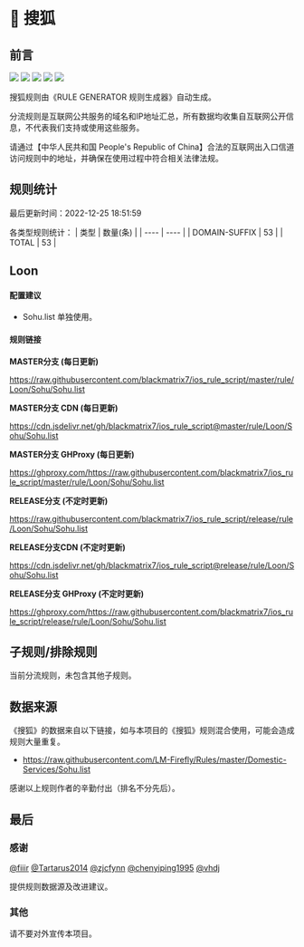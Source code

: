 # 🧸 搜狐

## 前言

![](https://shields.io/badge/-移除重复规则-ff69b4) ![](https://shields.io/badge/-DOMAIN与DOMAIN--SUFFIX合并-green) ![](https://shields.io/badge/-DOMAIN--SUFFIX间合并-critical) ![](https://shields.io/badge/-DOMAIN--SUFFIX与DOMAIN--KEYWORD合并-blue) ![](https://shields.io/badge/-IP--CIDR(6)合并-blueviolet) 

搜狐规则由《RULE GENERATOR 规则生成器》自动生成。

分流规则是互联网公共服务的域名和IP地址汇总，所有数据均收集自互联网公开信息，不代表我们支持或使用这些服务。

请通过【中华人民共和国 People's Republic of China】合法的互联网出入口信道访问规则中的地址，并确保在使用过程中符合相关法律法规。

## 规则统计

最后更新时间：2022-12-25 18:51:59

各类型规则统计：
| 类型 | 数量(条)  | 
| ---- | ----  |
| DOMAIN-SUFFIX | 53  | 
| TOTAL | 53  | 


## Loon 

#### 配置建议
- Sohu.list 单独使用。

#### 规则链接
**MASTER分支 (每日更新)**

https://raw.githubusercontent.com/blackmatrix7/ios_rule_script/master/rule/Loon/Sohu/Sohu.list

**MASTER分支 CDN (每日更新)**

https://cdn.jsdelivr.net/gh/blackmatrix7/ios_rule_script@master/rule/Loon/Sohu/Sohu.list

**MASTER分支 GHProxy (每日更新)**

https://ghproxy.com/https://raw.githubusercontent.com/blackmatrix7/ios_rule_script/master/rule/Loon/Sohu/Sohu.list

**RELEASE分支 (不定时更新)**

https://raw.githubusercontent.com/blackmatrix7/ios_rule_script/release/rule/Loon/Sohu/Sohu.list

**RELEASE分支CDN (不定时更新)**

https://cdn.jsdelivr.net/gh/blackmatrix7/ios_rule_script@release/rule/Loon/Sohu/Sohu.list

**RELEASE分支 GHProxy (不定时更新)**

https://ghproxy.com/https://raw.githubusercontent.com/blackmatrix7/ios_rule_script/release/rule/Loon/Sohu/Sohu.list

## 子规则/排除规则


当前分流规则，未包含其他子规则。

## 数据来源

《搜狐》的数据来自以下链接，如与本项目的《搜狐》规则混合使用，可能会造成规则大量重复。

- https://raw.githubusercontent.com/LM-Firefly/Rules/master/Domestic-Services/Sohu.list


感谢以上规则作者的辛勤付出（排名不分先后）。

## 最后

### 感谢

[@fiiir](https://github.com/fiiir) [@Tartarus2014](https://github.com/Tartarus2014) [@zjcfynn](https://github.com/zjcfynn) [@chenyiping1995](https://github.com/chenyiping1995) [@vhdj](https://github.com/vhdj)

提供规则数据源及改进建议。

### 其他

请不要对外宣传本项目。